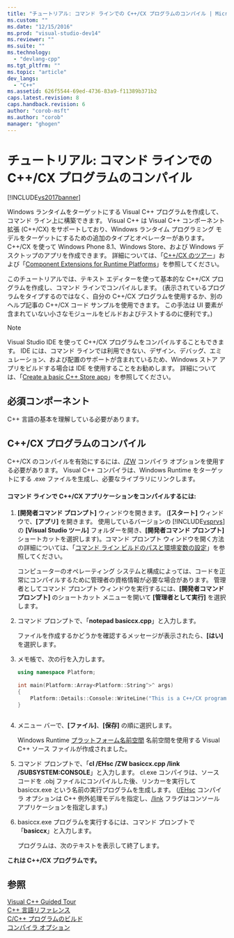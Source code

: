```yaml
---
title: "チュートリアル: コマンド ラインでの C++/CX プログラムのコンパイル | Microsoft Docs"
ms.custom: ""
ms.date: "12/15/2016"
ms.prod: "visual-studio-dev14"
ms.reviewer: ""
ms.suite: ""
ms.technology: 
  - "devlang-cpp"
ms.tgt_pltfrm: ""
ms.topic: "article"
dev_langs: 
  - "C++"
ms.assetid: 626f5544-69ed-4736-83a9-f11389b371b2
caps.latest.revision: 8
caps.handback.revision: 6
author: "corob-msft"
ms.author: "corob"
manager: "ghogen"
---
```

# チュートリアル: コマンド ラインでの C++/CX プログラムのコンパイル
[!INCLUDE[vs2017banner](../assembler/inline/includes/vs2017banner.md)]

Windows ランタイムをターゲットにする Visual C\+\+ プログラムを作成して、コマンド ライン上に構築できます。  Visual C\+\+ は Visual C\+\+ コンポーネント拡張 \(C\+\+\/CX\) をサポートしており、Windows ランタイム プログラミング モデルをターゲットにするための追加のタイプとオペレーターがあります。  C\+\+\/CX を使って Windows Phone 8.1、Windows Store、および Windows デスクトップのアプリを作成できます。  詳細については、「[C\+\+\/CX のツアー](http://msdn.microsoft.com/magazine/dn166929.aspx)」および「[Component Extensions for Runtime Platforms](../windows/component-extensions-for-runtime-platforms.md)」を参照してください。  
  
 このチュートリアルでは、テキスト エディターを使って基本的な C\+\+\/CX プログラムを作成し、コマンド ラインでコンパイルします。  \(表示されているプログラムをタイプするのではなく、自分の C\+\+\/CX プログラムを使用するか、別のヘルプ記事の C\+\+\/CX コード サンプルを使用できます。  この手法は UI 要素が含まれていない小さなモジュールをビルドおよびテストするのに便利です。\)  
  
> [!NOTE]
>  Visual Studio IDE を使って C\+\+\/CX プログラムをコンパイルすることもできます。  IDE には、コマンド ラインでは利用できない、デザイン、デバッグ、エミュレーション、および配置のサポートが含まれているため、Windows ストア アプリをビルドする場合は IDE を使用することをお勧めします。  詳細については、「[Create a basic C\+\+ Store app](http://msdn.microsoft.com/library/windows/apps/dn263168)」を参照してください。  
  
## 必須コンポーネント  
 C\+\+ 言語の基本を理解している必要があります。  
  
## C\+\+\/CX プログラムのコンパイル  
 C\+\+\/CX のコンパイルを有効にするには、[\/ZW](../build/reference/zw-windows-runtime-compilation.md) コンパイラ オプションを使用する必要があります。  Visual C\+\+ コンパイラは、Windows Runtime をターゲットにする .exe ファイルを生成し、必要なライブラリにリンクします。  
  
#### コマンド ラインで C\+\+\/CX アプリケーションをコンパイルするには:  
  
1.  **\[開発者コマンド プロンプト\]** ウィンドウを開きます。  \(**\[スタート\]** ウィンドウで、**\[アプリ\]** を開きます。  使用しているバージョンの [!INCLUDE[vsprvs](../assembler/masm/includes/vsprvs_md.md)] の **\[Visual Studio ツール\]** フォルダーを開き、**\[開発者コマンド プロンプト\]** ショートカットを選択します\)。コマンド プロンプト ウィンドウを開く方法の詳細については、「[コマンド ライン ビルドのパスと環境変数の設定](../build/setting-the-path-and-environment-variables-for-command-line-builds.md)」を参照してください。  
  
     コンピューターのオペレーティング システムと構成によっては、コードを正常にコンパイルするために管理者の資格情報が必要な場合があります。  管理者としてコマンド プロンプト ウィンドウを実行するには、**\[開発者コマンド プロンプト\]** のショートカット メニューを開いて **\[管理者として実行\]** を選択します。  
  
2.  コマンド プロンプトで、「**notepad basiccx.cpp**」と入力します。  
  
     ファイルを作成するかどうかを確認するメッセージが表示されたら、**\[はい\]** を選択します。  
  
3.  メモ帳で、次の行を入力します。  
  
    ```cpp  
    using namespace Platform;  
  
    int main(Platform::Array<Platform::String^>^ args)  
    {  
        Platform::Details::Console::WriteLine("This is a C++/CX program.");  
    }  
  
    ```  
  
4.  メニュー バーで、**\[ファイル\]**、**\[保存\]** の順に選択します。  
  
     Windows Runtime [プラットフォーム名前空間](../Topic/Platform%20namespace%20\(C++-CX\).md) 名前空間を使用する Visual C\+\+ ソース ファイルが作成されました。  
  
5.  コマンド プロンプトで、「**cl \/EHsc \/ZW basiccx.cpp \/link \/SUBSYSTEM:CONSOLE**」と入力します。  cl.exe コンパイラは、ソース コードを .obj ファイルにコンパイルした後、リンカーを実行して basiccx.exe という名前の実行プログラムを生成します。  \([\/EHsc](../build/reference/eh-exception-handling-model.md) コンパイラ オプションは C\+\+ 例外処理モデルを指定し、[\/link](../Topic/-link%20\(Pass%20Options%20to%20Linker\).md) フラグはコンソール アプリケーションを指定します。\)  
  
6.  basiccx.exe プログラムを実行するには、コマンド プロンプトで「**basiccx**」と入力します。  
  
     プログラムは、次のテキストを表示して終了します。  
  
  **これは C\+\+\/CX プログラムです。**  
  
## 参照  
 [Visual C\+\+ Guided Tour](http://msdn.microsoft.com/ja-jp/499cb66f-7df1-45d6-8b6b-33d94fd1f17c)   
 [C\+\+ 言語リファレンス](../cpp/cpp-language-reference.md)   
 [C\/C\+\+ プログラムのビルド](../build/building-c-cpp-programs.md)   
 [コンパイラ オプション](../build/reference/compiler-options.md)